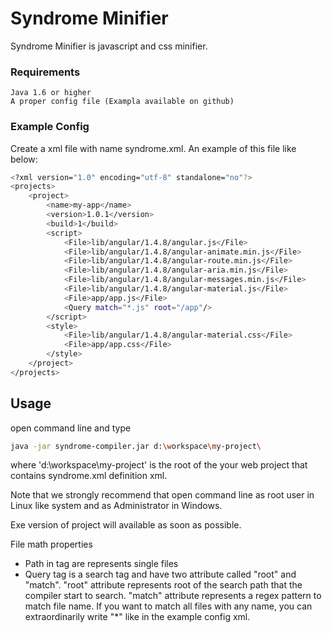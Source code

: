 # Syndrome Minifier

Syndrome Minifier is javascript and css minifier. 

### Requirements

    Java 1.6 or higher
    A proper config file (Exampla available on github)


### Example Config

Create a xml file with name syndrome.xml. An example of this file like below:

```sh
<?xml version="1.0" encoding="utf-8" standalone="no"?>
<projects>
    <project>
        <name>my-app</name>
        <version>1.0.1</version>
        <build>1</build>
        <script>
            <File>lib/angular/1.4.8/angular.js</File>
            <File>lib/angular/1.4.8/angular-animate.min.js</File>
            <File>lib/angular/1.4.8/angular-route.min.js</File>
            <File>lib/angular/1.4.8/angular-aria.min.js</File>
            <File>lib/angular/1.4.8/angular-messages.min.js</File>
            <File>lib/angular/1.4.8/angular-material.js</File>
            <File>app/app.js</File>
			<Query match="*.js" root="/app"/>
        </script>
		<style>
            <File>lib/angular/1.4.8/angular-material.css</File>
            <File>app/app.css</File>
		</style>
    </project>
</projects>
```

## Usage

open command line and type 
```sh
java -jar syndrome-compiler.jar d:\workspace\my-project\
```
where 'd:\workspace\my-project\' is the root of the your web project that contains syndrome.xml definition xml.

Note that we strongly recommend that open command line as root user in Linux like system and as Administrator in Windows.

Exe version of project will available as soon as possible. 

File math properties
- Path in <File> tag are represents single files
- Query tag is a search tag and have two attribute called "root" and "match". "root" attribute represents root of the search path that the compiler start to search. "match" attribute represents a regex pattern to match file name. If you want to match all files with any name, you can extraordinarily write "*" like in the example config xml.
